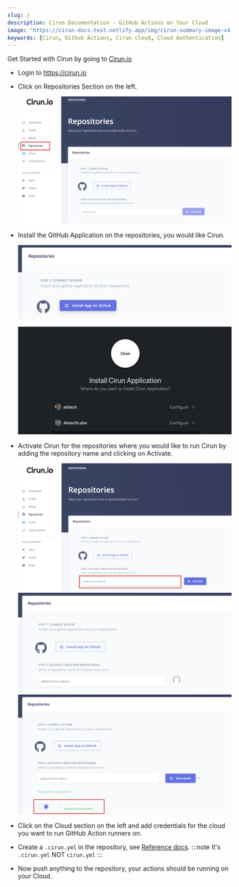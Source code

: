 ```yaml
---
slug: /
description: Cirun Documentation - GitHub Actions on Your Cloud
image: "https://cirun-docs-test.netlify.app/img/cirun-summary-image-v4.png"
keywords: [Cirun, Github Actions, Cirun cloud, Cloud Authentication]
---
```


<head>
  <body className="other-extra-body-class" />
  <title>Cirun Documentation</title>
  <meta data-rh="true" name="twitter:card" content="summary_large_image" />
  <meta name="twitter:site" content="https://cirun-docs-test.netlify.app" />
  <meta name="twitter:title" content="Cirun Docs" />
  <meta name="twitter:description" content="Cirun Documentation - GitHub Actions on Your Cloud" />
  <meta name="twitter:image" content="https://cirun-docs-test.netlify.app/img/cirun-summary-image-v4.png" />
</head>

Get Started with Cirun by going to [Cirun.io](https://cirun.io)

- Login to <https://cirun.io>
- Click on Repositories Section on the left.

  ![Repo Section](./../static/quickstart/1-repo-section.png)

- Install the GitHub Application on the repositories, you would like Cirun.

  ![Install App](./../static/quickstart/2-install-app-button.png)

  ![Install GitHub App](./../static/quickstart/3-install-app.png)

- Activate Cirun for the repositories where you would like to run Cirun by adding the repository name and clicking on Activate.

  ![Add repo](./../static/quickstart/4-add-repo.png)
  ![Activate repo](./../static/quickstart/5-activate-repo.png)
  ![Repo Activated](./../static/quickstart/6-repo-activated.png)

- Click on the Cloud section on the left and add credentials for the cloud you want to run GitHub Action runners on.

- Create a `.cirun.yml` in the repository, see [Reference docs](https://docs.cirun.io/reference/).
:::note
It's `.cirun.yml` NOT `cirun.yml`
:::

- Now push anything to the repository, your actions should be running on your Cloud.
